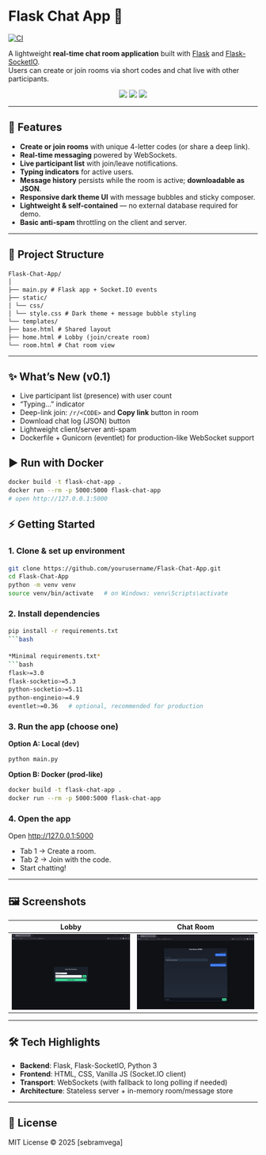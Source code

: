 # Flask Chat App 💬
[![CI](https://github.com/sebramvega/flask-chat-app/actions/workflows/ci.yml/badge.svg)](https://github.com/sebramvega/flask-chat-app/actions/workflows/ci.yml)


A lightweight **real-time chat room application** built with [Flask](https://flask.palletsprojects.com/) and [Flask-SocketIO](https://flask-socketio.readthedocs.io/).  
Users can create or join rooms via short codes and chat live with other participants.  

<p align="center">
  <img src="https://img.shields.io/badge/python-3.9%2B-blue" />
  <img src="https://img.shields.io/badge/flask-3.x-green" />
  <img src="https://img.shields.io/badge/socket.io-4.x-orange" />
</p>

---

## 🚀 Features
- **Create or join rooms** with unique 4-letter codes (or share a deep link).
- **Real-time messaging** powered by WebSockets.
- **Live participant list** with join/leave notifications.
- **Typing indicators** for active users.
- **Message history** persists while the room is active; **downloadable as JSON**.
- **Responsive dark theme UI** with message bubbles and sticky composer.
- **Lightweight & self-contained** — no external database required for demo.
- **Basic anti-spam** throttling on the client and server.

---

## 📂 Project Structure
```
Flask-Chat-App/
│
├── main.py # Flask app + Socket.IO events
├── static/
│ └── css/
│ └── style.css # Dark theme + message bubble styling
└── templates/
├── base.html # Shared layout
├── home.html # Lobby (join/create room)
└── room.html # Chat room view
```

---

## ✨ What’s New (v0.1)
- Live participant list (presence) with user count
- “Typing…” indicator
- Deep-link join: `/r/<CODE>` and **Copy link** button in room
- Download chat log (JSON) button
- Lightweight client/server anti-spam
- Dockerfile + Gunicorn (eventlet) for production-like WebSocket support

## ▶️ Run with Docker
```bash
docker build -t flask-chat-app .
docker run --rm -p 5000:5000 flask-chat-app
# open http://127.0.0.1:5000
```

## ⚡️ Getting Started

### 1. Clone & set up environment
```bash
git clone https://github.com/yourusername/Flask-Chat-App.git
cd Flask-Chat-App
python -m venv venv
source venv/bin/activate   # on Windows: venv\Scripts\activate
```

### 2. Install dependencies
```bash
pip install -r requirements.txt
```bash

*Minimal requirements.txt*
```bash
flask>=3.0
flask-socketio>=5.3
python-socketio>=5.11
python-engineio>=4.9
eventlet>=0.36   # optional, recommended for production
```

### 3. Run the app (choose one)
**Option A: Local (dev)**
```bash
python main.py
```

**Option B: Docker (prod-like)**
```bash
docker build -t flask-chat-app .
docker run --rm -p 5000:5000 flask-chat-app
```

### 4. Open the app
Open http://127.0.0.1:5000
- Tab 1 → Create a room.
- Tab 2 → Join with the code.
- Start chatting!

---

## 🖼️ Screenshots
| Lobby | Chat Room |
|---|---|
| <img src="docs/screenshot-home.png" alt="Lobby screenshot" width="430"> | <img src="docs/screenshot-room.png" alt="Chat room screenshot" width="430"> |

---

## 🛠️ Tech Highlights
- **Backend**: Flask, Flask-SocketIO, Python 3
- **Frontend**: HTML, CSS, Vanilla JS (Socket.IO client)
- **Transport**: WebSockets (with fallback to long polling if needed)
- **Architecture**: Stateless server + in-memory room/message store

---

## 📜 License
MIT License © 2025 [sebramvega]
